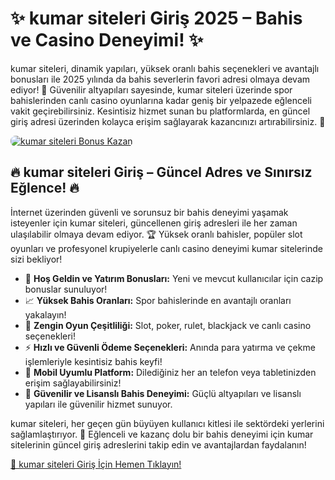 <h1>✨ kumar siteleri Giriş 2025 – Bahis ve Casino Deneyimi! ✨</h1>
<p>kumar siteleri, dinamik yapıları, yüksek oranlı bahis seçenekleri ve avantajlı bonusları ile 2025 yılında da bahis severlerin favori adresi olmaya devam ediyor! 🎰 Güvenilir altyapıları sayesinde, kumar siteleri üzerinde spor bahislerinden canlı casino oyunlarına kadar geniş bir yelpazede eğlenceli vakit geçirebilirsiniz. Kesintisiz hizmet sunan bu platformlarda, en güncel giriş adresi üzerinden kolayca erişim sağlayarak kazancınızı artırabilirsiniz. 💸</p>
<a href="https://linklerim.online/2058" title="kumar siteleri Bonus Fırsatları">
    <img src="https://i.ibb.co/5K7Ks6w/zzzz3.gif" alt="kumar siteleri Bonus Kazan" style="max-width:100%; height:auto; border-radius:8px;">
</a>
<div class="description">
    <h2>🔥 kumar siteleri Giriş – Güncel Adres ve Sınırsız Eğlence! 🔥</h2>
    <p>İnternet üzerinden güvenli ve sorunsuz bir bahis deneyimi yaşamak isteyenler için kumar siteleri, güncellenen giriş adresleri ile her zaman ulaşılabilir olmaya devam ediyor. 🏆 Yüksek oranlı bahisler, popüler slot oyunları ve profesyonel krupiyelerle canlı casino deneyimi kumar sitelerinde sizi bekliyor!</p>
    <ul>
        <li>🎁 <strong>Hoş Geldin ve Yatırım Bonusları:</strong> Yeni ve mevcut kullanıcılar için cazip bonuslar sunuluyor!</li>
        <li>📈 <strong>Yüksek Bahis Oranları:</strong> Spor bahislerinde en avantajlı oranları yakalayın!</li>
        <li>🎲 <strong>Zengin Oyun Çeşitliliği:</strong> Slot, poker, rulet, blackjack ve canlı casino seçenekleri!</li>
        <li>⚡️ <strong>Hızlı ve Güvenli Ödeme Seçenekleri:</strong> Anında para yatırma ve çekme işlemleriyle kesintisiz bahis keyfi!</li>
        <li>📱 <strong>Mobil Uyumlu Platform:</strong> Dilediğiniz her an telefon veya tabletinizden erişim sağlayabilirsiniz!</li>
        <li>🔐 <strong>Güvenilir ve Lisanslı Bahis Deneyimi:</strong> Güçlü altyapıları ve lisanslı yapıları ile güvenilir hizmet sunuyor.</li>
    </ul>
    <p>kumar siteleri, her geçen gün büyüyen kullanıcı kitlesi ile sektördeki yerlerini sağlamlaştırıyor. 🌟 Eğlenceli ve kazanç dolu bir bahis deneyimi için kumar sitelerinin güncel giriş adreslerini takip edin ve avantajlardan faydalanın!</p>
    <a href="https://linklerim.online/2058" title="kumar siteleri Giriş Adresi">🔗 kumar siteleri Giriş İçin Hemen Tıklayın!</a> 
</div>
